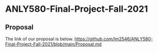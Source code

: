 # ANLY580-Final-Project-Fall-2021

## Proposal
The link of our proposal is below.
https://github.com/lm2546/ANLY580-Final-Project-Fall-2021/blob/main/Proposal.md
